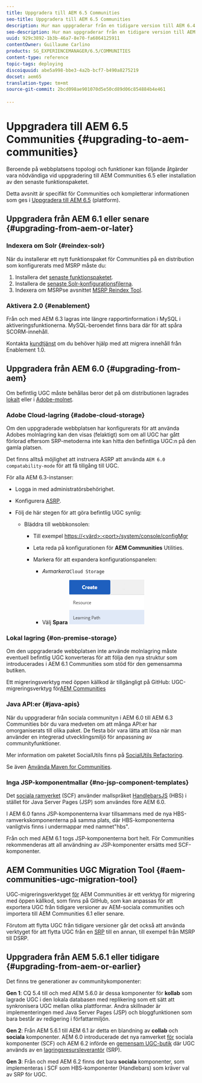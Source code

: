 ```yaml
---
title: Uppgradera till AEM 6.5 Communities
seo-title: Uppgradera till AEM 6.5 Communities
description: Hur man uppgraderar från en tidigare version till AEM 6.4 Communities
seo-description: Hur man uppgraderar från en tidigare version till AEM 6.4 Communities
uuid: 929c3892-1b3b-46a7-8e70-fa6864125911
contentOwner: Guillaume Carlino
products: SG_EXPERIENCEMANAGER/6.5/COMMUNITIES
content-type: reference
topic-tags: deploying
discoiquuid: abe5a998-bbe3-4a2b-bcf7-b490a8275219
docset: aem65
translation-type: tm+mt
source-git-commit: 2bcd098ae901070d5e50cd89d06c854884b4e461

---
```



# Uppgradera till AEM 6.5 Communities {#upgrading-to-aem-communities}

Beroende på webbplatsens topologi och funktioner kan följande åtgärder vara nödvändiga vid uppgradering till AEM Communities 6.5 eller installation av den senaste funktionspaketet.

Detta avsnitt är specifikt för Communities och kompletterar informationen som ges i [Uppgradera till AEM 6.5](/help/sites-deploying/upgrade.md) (plattform).

## Uppgradera från AEM 6.1 eller senare {#upgrading-from-aem-or-later}

### Indexera om Solr {#reindex-solr}

När du installerar ett nytt funktionspaket för Communities på en distribution som konfigurerats med MSRP måste du:

1. Installera det [senaste funktionspaketet](/help/communities/deploy-communities.md#latestfeaturepack).
1. Installera de [senaste Solr-konfigurationsfilerna](/help/communities/msrp.md#upgrading).
1. Indexera om MSRPse avsnittet [MSRP Reindex Tool](/help/communities/msrp.md#msrp-reindex-tool).

### Aktivera 2.0 {#enablement}

Från och med AEM 6.3 lagras inte längre rapportinformation i MySQL i aktiveringsfunktionerna. MySQL-beroendet finns bara där för att spåra SCORM-innehåll.

Kontakta [kundtjänst](https://helpx.adobe.com/marketing-cloud/contact-support.html) om du behöver hjälp med att migrera innehåll från Enablement 1.0.

## Uppgradera från AEM 6.0 {#upgrading-from-aem}

Om befintlig UGC måste behållas beror det på om distributionen lagrades [lokalt](#on-premise-storage) eller i [Adobe-molnet](#adobe-cloud-storage).

### Adobe Cloud-lagring {#adobe-cloud-storage}

Om den uppgraderade webbplatsen har konfigurerats för att använda Adobes molnlagring kan den visas (felaktigt) som om all UGC har gått förlorad eftersom SRP-metoderna inte kan hitta den befintliga UGC:n på den gamla platsen.

Det finns alltså möjlighet att instruera ASRP att använda `AEM 6.0 compatability-mode` för att få tillgång till UGC.

För alla AEM 6.3-instanser:

* Logga in med administratörsbehörighet.
* Konfigurera [ASRP](/help/communities/asrp.md).
* Följ de här stegen för att göra befintlig UGC synlig:

   * Bläddra till webbkonsolen:

      * Till exempel [https://&lt;värd>:&lt;port>/system/console/configMgr](https://localhost:4502/system/console/configMgr)

      * Leta reda på konfigurationen för **AEM Communities** Utilities.
      * Markera för att expandera konfigurationspanelen:

         * *Avmarkera*`Cloud Storage`

         * Välj **Spara**
      ![chlimage_1-176](assets/chlimage_1-176.png)


### Lokal lagring {#on-premise-storage}

Om den uppgraderade webbplatsen inte använde molnlagring måste eventuell befintlig UGC konverteras för att följa den nya struktur som introducerades i AEM 6.1 Communities som stöd för den gemensamma butiken.

Ett migreringsverktyg med öppen källkod är tillgängligt på GitHub:
UGC-migreringsverktyg för[AEM Communities](https://github.com/Adobe-Marketing-Cloud/communities-ugc-migration)

### Java API:er {#java-apis}

När du uppgraderar från sociala communityn i AEM 6.0 till AEM 6.3 Communities bör du vara medveten om att många API:er har omorganiserats till olika paket. De flesta bör vara lätta att lösa när man använder en integrerad utvecklingsmiljö för anpassning av communityfunktioner.

Mer information om paketet SocialUtils finns på [SocialUtils Refactoring](/help/communities/socialutils.md).

Se även [Använda Maven for Communities](/help/communities/maven.md).

### Inga JSP-komponentmallar {#no-jsp-component-templates}

Det [sociala ramverket](/help/communities/scf.md) (SCF) använder mallspråket [HandlebarsJS](https://www.handlebarsjs.com/) (HBS) i stället för Java Server Pages (JSP) som användes före AEM 6.0.

I AEM 6.0 fanns JSP-komponenterna kvar tillsammans med de nya HBS-ramverkskomponenterna på samma plats, där HBS-komponenterna vanligtvis finns i undermappar med namnet&quot;hbs&quot;.

Från och med AEM 6.1 togs JSP-komponenterna bort helt. För Communities rekommenderas att all användning av JSP-komponenter ersätts med SCF-komponenter.

## AEM Communities UGC Migration Tool {#aem-communities-ugc-migration-tool}

UGC-migreringsverktyget [för](https://github.com/Adobe-Marketing-Cloud/communities-ugc-migration) AEM Communities är ett verktyg för migrering med öppen källkod, som finns på GitHub, som kan anpassas för att exportera UGC från tidigare versioner av AEM-sociala communities och importera till AEM Communities 6.1 eller senare.

Förutom att flytta UGC från tidigare versioner går det också att använda verktyget för att flytta UGC från en [SRP](/help/communities/working-with-srp.md) till en annan, till exempel från MSRP till DSRP.

## Uppgradera från AEM 5.6.1 eller tidigare {#upgrading-from-aem-or-earlier}

Det finns tre generationer av communitykomponenter:

**Gen 1**: CQ 5.4 till och med AEM 5.6.0 är dessa komponenter för **kollab** som lagrade UGC i den lokala databasen med replikering som ett sätt att synkronisera UGC mellan olika plattformar. Andra skillnader är implementeringen med Java Server Pages (JSP) och bloggfunktionen som bara består av redigering i författarmiljön.

**Gen 2**: Från AEM 5.6.1 till AEM 6.1 är detta en blandning av **collab** och **sociala** komponenter. AEM 6.0 introducerade det nya ramverket [för](/help/communities/scf.md) sociala komponenter (SCF) och AEM 6.2 införde en [gemensam UGC-butik](/help/communities/working-with-srp.md) där UGC används av en [lagringsresursleverantör](/help/communities/srp.md) (SRP).

**Gen 3**: Från och med AEM 6.2 finns det bara **sociala** komponenter, som implementeras i SCF som HBS-komponenter (Handlebars) som kräver val av SRP för UGC.
